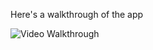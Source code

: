 Here's a walkthrough of the app

<img src='https://cloud.githubusercontent.com/assets/14018274/24281441/f992010a-102e-11e7-9781-276a2ec69491.gif' title='Video Walkthrough' width='' alt='Video Walkthrough' />
